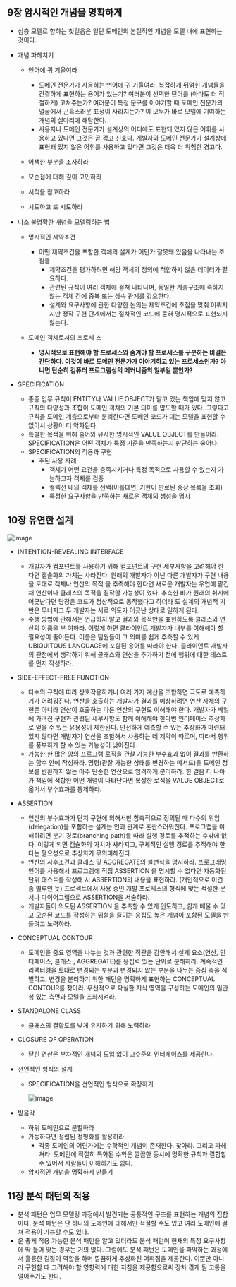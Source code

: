 ## 9장 암시적인 개념을 명확하게

-   심층 모델로 향하는 첫걸음은 일단 도메인의 본질적인 개념을 모델 내에 표현하는 것이다.

-   개념 파헤치기

    -   언어에 귀 기울여라
        -   도메인 전문가가 사용하는 언어에 귀 기울여라. 복잡하게 뒤얽힌 개념들을 간결하게 표현하는 용어가 있는가? 여러분이 선택한 단어를 (아마도 더 적절하게) 고쳐주는가? 여러분이 특정 문구를 이야기할 때 도메인 전문가의 얼굴에서 곤혹스러운 표정이 사라지는가? 이 모두가 바로 모델에 기여하는 개념의 실마리에 해당한다.
        -   사용자나 도메인 전문가가 설계상의 어디에도 표현돼 있지 않은 어휘를 사용하고 있다면 그것은 곧 경고 신호다. 개발자와 도메인 전문가가 설계상에 표현돼 있지 않은 어휘를 사용하고 있다면 그것은 더욱 더 위험한 경고다.

    -   어색한 부분을 조사하라
    -   모순점에 대해 깊이 고민하라
    -   서적을 참고하라
    -   시도하고 또 시도하라

-   다소 불명확한 개념을 모델링하는 법

    -   명시적인 제약조건
        -   어떤 제약조건을 포함한 객체의 설계가 어딘가 잘못돼 있음을 나타내는 조짐들
            -   제약조건을 평가하려면 해당 객체의 정의에 적합하지 않은 데이터가 펼요하다.
            -   관련된 규칙이 여러 객체에 걸쳐 나타나며, 동일한 계층구조에 속하지 않는 객체 간에 중복 또는 상속 관계를 강요한다.
            -   설계와 요구사항에 관한 다양한 논의는 제약조건에 초점을 맞춰 이뤄지지만 정작 구현 단계에서는 절차적인 코드에 묻혀 명시적으로 표현되지 않는다.

    -   도메인 객체로서의 프로세 스
        -   **명시적으로 표현해야 할 프로세스와 숨겨야 할 프로세스를 구분하는 비결은 간단하다. 이것이 바로 도메인 전문가가 이야기하고 있는 프로세스인가? 아니면 단순히 컴퓨터 프로그램상의 메커니즘의 일부일 뿐인가?**

-   SPECIFICATION

    -   종종 업무 규칙이 ENTITY나 VALUE OBJECT가 맡고 있는 책임에 맞지 않고 규칙의 다양성과 조합이 도메인 객체의 기본 의미를 압도할 때가 있다. 그렇다고 규칙을 도메인 계층으로부터 분리한다면 도메인 코드가 더는 모델을 표현할 수 없어서 상황이 더 악화된다.
    -   특별한 목적을 위해 술어와 유사한 명시적인 VALUE OBJECT를 만들어라. SPECIFICATION은 어떤 객체가 특정 기준을 만족하는지 판단하는 술어다.
    -   SPECIFICATION의 적용과 구현
        -   주된 사용 사례
            -   객체가 어떤 요건을 충족시키거나 특정 목적으로 사용할 수 있는지 가늠하고자 객체를 검증
            -   컬렉션 내의 객체를 선택(이를테면, 기한이 만료된 송장 목록을 조회)
            -   특정한 요구사항을 만족하는 새로운 객체의 생성을 명시


      

## 10장 유연한 설계

![image](https://github.com/gimquokka/freelec-springboot2-webservice/assets/60743304/a50954b1-f07e-4df2-a171-11b71d446efc)

- INTENTION-REVEALING INTERFACE

  - 개발자가 컴포넌트를 사용하기 위해 컴포넌트의 구현 세부사항을 고려해야 한다면 캡슐화의 가치는 사라진다. 원래의 개발자가 아닌 다른 개발자가 구현 내용을 토대로 객체나 연산의 목적 을 추측해야 한다면 새로운 개발자는 우연에 맡긴 채 연산이나 클래스의 목적을 짐작할 가능성이 었다. 추측한 바가 원래의 취지에 어긋난다면 당장은 코드가 정상적으로 동작했다고 하더라 도 설계의 개념적 기반은 무너지고 두 개발자는 서로 의도가 어긋난 상태로 일하게 된다.
  - 수행 방법에 관해서는 언급하지 말고 결과와 목적만을 표현하도록 클래스와 연산의 이름을 부 여하라. 이렇게 하면 클라이언트 개발자가 내부를 이해해야 할 필요성이 줄어든다. 이름은 팀원들이 그 의미를 쉽게 추측할 수 있게 UBIQUITOUS LANGUAGE에 포함된 용어를 따라야 한다. 클라이언트 개발자의 관점에서 생각하기 위해 클래스와 연산을 추가하기 전에 행위에 대한 테스트를 먼저 작성하라.

- SIDE-EFFECT-FREE FUNCTION

  - 다수의 규칙에 따라 상호작용하거나 여러 가지 계산을 조합하면 극도로 예측하기가 어려워진다. 연산을 호출하는 개발자가 결과를 예상하려면 연산 자체의 구현뿐 아니라 연산이 호출하는 다른 연산의 구현도 이해해야 한다. 개발자가 베일에 가려진 구현과 관련된 세부사항도 함께 이해해야 한다변 인터페이스 추상화로 얻을 수 있는 유용성이 제한된다. 안전하게 예측할 수 있는 추상화가 마련돼 있지 않다면 개발자가 연산을 조합해서 사용하는 데 제약이 따르며, 따라서 행위를 풍부하게 할 수 있는 가능성이 낮아진다.
  - 가능한 한 많은 양의 프로그램 로직을 관찰 가능한 부수효과 없이 결과를 반환하는 함수 안에 작성하라. 명령(관찰 가능한 상태를 변경하는 메서드)을 도메인 정보를 반환하지 않는 아주 단순한 연산으로 엄격하게 분리하라. 한 걸음 더 나아가 책임에 적합한 어떤 개념이 나타난다면 복잡한 로직을 VALUE OBJECT로 옮겨서 부수효과를 통제하라.

- ASSERTION

  - 연산의 부수효과가 단지 구현에 의해서만 함축적으로 정의될 때 다수의 위임(delegation)을 포함하는 설계는 인과 관계로 혼란스러워진다. 프로그랩을 이해하려면 분기 경로(branching path)를 따라 실행 경로를 추적하는 수밖에 없다. 이렇게 되면 캡슐화의 가치가 사라지고, 구체적인 실행 경로를 추적해야 한다는 펼요성으로 추상화가 무의미해진다.
  - 연산의 사후조건과 클래스 및 AGGREGATE의 불변식을 명시하라. 프로그래밍 언어를 사용해서 프로그램에 직접 ASSERTION 을 명시할 수 없다면 자동화된 단위 태스트를 작성해 서 ASSERTION의 내용을 표현하라. (개인적으로 이건 좀 별루인 듯) 프로젝트에서 사용 중인 개발 프로세스의 형식에 맞는 적절한 문서나 다이어그랩으로 ASSERTION을 서술하라.
  - 개발자들이 의도된 ASSERTION 을 추측할 수 있게 인도하고, 쉽게 배울 수 았고 모순된 코드를 작성하는 위험을 줄이는 응집도 높은 개념이 포함된 모텔을 만들려고 노력하라.

- CONCEPTUAL CONTOUR

  - 도메인을 중요 영역을 나누는 것과 관련한 직관을 감안해서 설계 요소(연산, 인터페이스, 클래스 , AGGREGATE)를 응집력 있는 단위로 분해하라. 계속적인 리팩터령을 토대로 변경되는 부분과 변경되지 않는 부분을 나누는 중심 축을 식별하고, 변경을 분리하기 위한 패턴을 명확하게 표현하는 CONCEPTUAL CONTOUR를 찾아라. 우선적으로 확실한 지식 영역을 구성하는 도메인의 일관성 있는 측면과 모텔을 조화시켜라.

- STANDALONE CLASS

  - 클래스의 결합도를 낮게 유지하기 위해 노력하라

- CLOSURE OF OPERATION

  - 닫힌 연산은 부차적인 개념의 도입 없이 고수준의 인터페이스를 제공한다.

- 선언적인 형식의 설계

  - SPECIFICATION을 선언적인 형식으로 확장하기

    ![image](https://github.com/gimquokka/freelec-springboot2-webservice/assets/60743304/6daab612-c556-4231-a9e4-39dff3e858e0)

- 받음각

  - 하위 도메인으로 분할하라
  - 가능하다면 정립된 정형화를 활용하라
    - 각종 도메인의 어딘가에는 수학적인 개념이 존재한다. 찾아라. 그리고 파헤쳐라. 도메인에 적절히 특화된 수학은 깔끔한 동시에 명확한 규칙과 결합할 수 있어서 사람들이 이해하기도 쉽다.
  - 암시적인 개념을 명확하게 만들기

## 11장 분석 패턴의 적용

-   분석 패턴은 업무 모델링 과정에서 발견되는 공통적인 구조를 표현하는 개념의 집합이다. 분석 패턴은 단 하나의 도메인에 대해서만 적절할 수도 있고 여러 도메인에 걸쳐 적용이 가능할 수도 있다.
-   운 좋게 적용 가능한 분석 패턴을 알고 있더라도 분석 패턴이 현재의 특정 요구사항에 딱 들어 맞는 경우는 거의 없다. 그럼에도 분석 패턴은 도메인을 파악하는 과정에서 훌륭한 길잡이 역할을 하며 깔끔하게 추상화된 어휘집을 제공한다. 이뿐만 아니라 구현할 때 고려해야 할 영향력에 대한 지침을 제공함으로써 장차 겪게 될 고통을 덜어주기도 한다.
